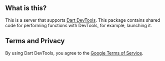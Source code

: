 ## What is this?

This is a server that supports [Dart DevTools](https://pub.dartlang.org/packages/devtools).
This package contains shared code for performing functions with DevTools, for example, launching it.

## Terms and Privacy

By using Dart DevTools, you agree to the [Google Terms of Service](https://policies.google.com/terms).
